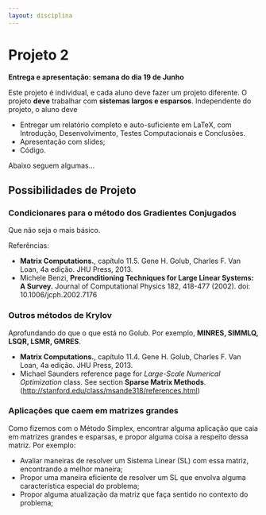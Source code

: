 ```yaml
---
layout: disciplina
---
```

# Projeto 2

**Entrega e apresentação: semana do dia 19 de Junho**

Este projeto é individual, e cada aluno deve fazer um projeto diferente.
O projeto **deve** trabalhar com **sistemas largos e esparsos**.
Independente do projeto, o aluno deve

- Entregar um relatório completo e auto-suficiente em LaTeX, com Introdução, Desenvolvimento, Testes Computacionais e Conclusões.
- Apresentação com slides;
- Código.

Abaixo seguem algumas...

## Possibilidades de Projeto

### Condicionares para o método dos Gradientes Conjugados

Que não seja o mais básico.

Referências:

- **Matrix Computations.**, capítulo 11.5. Gene H. Golub, Charles F. Van Loan, 4a edição. JHU
  Press, 2013.
- Michele Benzi, **Preconditioning Techniques for Large Linear Systems: A Survey.**
  Journal of Computational Physics 182, 418-477 (2002).
  doi: 10.1006/jcph.2002.7176

### Outros métodos de Krylov

Aprofundando do que o que está no Golub. Por exemplo, **MINRES, SIMMLQ, LSQR, LSMR, GMRES**.

- **Matrix Computations.**, capítulo 11.4. Gene H. Golub, Charles F. Van Loan, 4a edição. JHU
  Press, 2013.
- Michael Saunders reference page for *Large-Scale Numerical Optimization* class. See section
  **Sparse Matrix Methods**. (http://stanford.edu/class/msande318/references.html)

### Aplicações que caem em matrizes grandes

Como fizemos com o Método Simplex, encontrar alguma aplicação que caia em
matrizes grandes e esparsas, e propor alguma coisa a respeito dessa matriz.
Por exemplo:

- Avaliar maneiras de resolver um Sistema Linear (SL) com essa matriz, encontrando a melhor maneira;
- Propor uma maneira eficiente de resolver um SL que envolva alguma característica especial do problema;
- Propor alguma atualização da matriz que faça sentido no contexto do problema;
